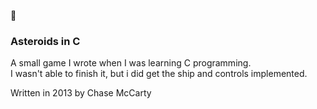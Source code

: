 :rainbow:
### Asteroids in C

A small game I wrote when I was learning C programming.  
I wasn't able to finish it, but i did get the ship and controls implemented.  



Written in 2013 by Chase McCarty
